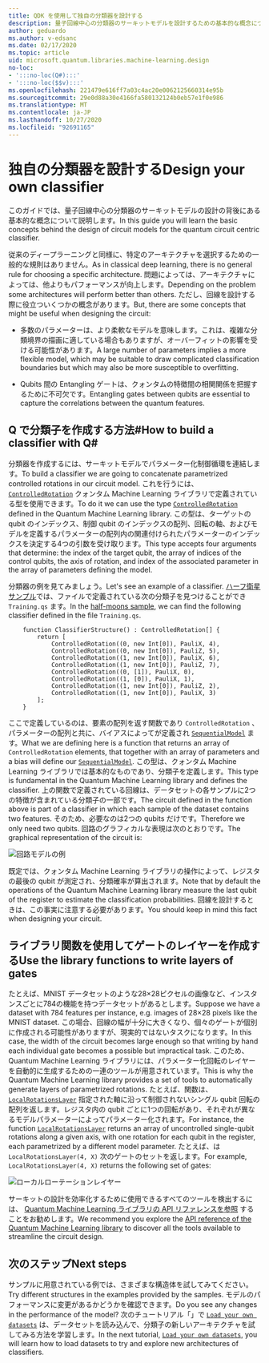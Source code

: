 ```yaml
---
title: QDK を使用して独自の分類器を設計する
description: 量子回線中心の分類器のサーキットモデルを設計するための基本的な概念について説明します。
author: geduardo
ms.author: v-edsanc
ms.date: 02/17/2020
ms.topic: article
uid: microsoft.quantum.libraries.machine-learning.design
no-loc:
- ':::no-loc(Q#):::'
- ':::no-loc($$v):::'
ms.openlocfilehash: 221479e616ff7a03c4ac20e0062125660314e95b
ms.sourcegitcommit: 29e0d88a30e4166fa580132124b0eb57e1f0e986
ms.translationtype: MT
ms.contentlocale: ja-JP
ms.lasthandoff: 10/27/2020
ms.locfileid: "92691165"
---
```

# <a name="design-your-own-classifier"></a><span data-ttu-id="2e970-103">独自の分類器を設計する</span><span class="sxs-lookup"><span data-stu-id="2e970-103">Design your own classifier</span></span>

<span data-ttu-id="2e970-104">このガイドでは、量子回線中心の分類器のサーキットモデルの設計の背後にある基本的な概念について説明します。</span><span class="sxs-lookup"><span data-stu-id="2e970-104">In this guide you will learn the basic concepts behind the design of circuit models for the quantum circuit centric classifier.</span></span>

<span data-ttu-id="2e970-105">従来のディープラーニングと同様に、特定のアーキテクチャを選択するための一般的な規則はありません。</span><span class="sxs-lookup"><span data-stu-id="2e970-105">As in classical deep learning, there is no general rule for choosing a specific architecture.</span></span> <span data-ttu-id="2e970-106">問題によっては、アーキテクチャによっては、他よりもパフォーマンスが向上します。</span><span class="sxs-lookup"><span data-stu-id="2e970-106">Depending on the problem some architectures will perform better than others.</span></span> <span data-ttu-id="2e970-107">ただし、回線を設計する際に役立ついくつかの概念があります。</span><span class="sxs-lookup"><span data-stu-id="2e970-107">But, there are some concepts that might be useful when designing the circuit:</span></span>

- <span data-ttu-id="2e970-108">多数のパラメーターは、より柔軟なモデルを意味します。これは、複雑な分類境界の描画に適している場合もありますが、オーバーフィットの影響を受ける可能性があります。</span><span class="sxs-lookup"><span data-stu-id="2e970-108">A large number of parameters implies a more flexible model, which may be suitable to draw complicated classification boundaries but which may also be more susceptible to overfitting.</span></span>

- <span data-ttu-id="2e970-109">Qubits 間の Entangling ゲートは、クォンタムの特徴間の相関関係を把握するために不可欠です。</span><span class="sxs-lookup"><span data-stu-id="2e970-109">Entangling gates between qubits are essential to capture the correlations between the quantum features.</span></span>

## <a name="how-to-build-a-classifier-with-q"></a><span data-ttu-id="2e970-110">Q で分類子を作成する方法\#</span><span class="sxs-lookup"><span data-stu-id="2e970-110">How to build a classifier with Q\#</span></span>

<span data-ttu-id="2e970-111">分類器を作成するには、サーキットモデルでパラメーター化制御循環を連結します。</span><span class="sxs-lookup"><span data-stu-id="2e970-111">To build a classifier we are going to concatenate parametrized controlled rotations in our circuit model.</span></span> <span data-ttu-id="2e970-112">これを行うには、 [`ControlledRotation`](xref:Microsoft.Quantum.MachineLearning.ControlledRotation) クォンタム Machine Learning ライブラリで定義されている型を使用できます。</span><span class="sxs-lookup"><span data-stu-id="2e970-112">To do it we can use the type [`ControlledRotation`](xref:Microsoft.Quantum.MachineLearning.ControlledRotation) defined in the Quantum Machine Learning library.</span></span> <span data-ttu-id="2e970-113">この型は、ターゲットの qubit のインデックス、制御 qubit のインデックスの配列、回転の軸、およびモデルを定義するパラメーターの配列内の関連付けられたパラメーターのインデックスを決定する4つの引数を受け取ります。</span><span class="sxs-lookup"><span data-stu-id="2e970-113">This type accepts four arguments that determine: the index of the target qubit, the array of indices of the control qubits, the axis of rotation, and index of the associated parameter in the array of parameters defining the model.</span></span>

<span data-ttu-id="2e970-114">分類器の例を見てみましょう。</span><span class="sxs-lookup"><span data-stu-id="2e970-114">Let's see an example of a classifier.</span></span> <span data-ttu-id="2e970-115">[ハーフ衛星サンプル](https://github.com/microsoft/Quantum/tree/main/samples/machine-learning/half-moons)では、ファイルで定義されている次の分類子を見つけることができ `Training.qs` ます。</span><span class="sxs-lookup"><span data-stu-id="2e970-115">In the [half-moons sample](https://github.com/microsoft/Quantum/tree/main/samples/machine-learning/half-moons), we can find the following classifier defined in the file `Training.qs`.</span></span>

```qsharp
    function ClassifierStructure() : ControlledRotation[] {
        return [
            ControlledRotation((0, new Int[0]), PauliX, 4),
            ControlledRotation((0, new Int[0]), PauliZ, 5),
            ControlledRotation((1, new Int[0]), PauliX, 6),
            ControlledRotation((1, new Int[0]), PauliZ, 7),
            ControlledRotation((0, [1]), PauliX, 0),
            ControlledRotation((1, [0]), PauliX, 1),
            ControlledRotation((1, new Int[0]), PauliZ, 2),
            ControlledRotation((1, new Int[0]), PauliX, 3)
        ];
    }
 ```

<span data-ttu-id="2e970-116">ここで定義しているのは、要素の配列を返す関数であり `ControlledRotation` 、パラメーターの配列と共に、バイアスによってが定義され [`SequentialModel`](xref:Microsoft.Quantum.MachineLearning.SequentialModel) ます。</span><span class="sxs-lookup"><span data-stu-id="2e970-116">What we are defining here is a function that returns an array of `ControlledRotation` elements, that together with an array of parameters and a bias will define our [`SequentialModel`](xref:Microsoft.Quantum.MachineLearning.SequentialModel).</span></span> <span data-ttu-id="2e970-117">この型は、クォンタム Machine Learning ライブラリでは基本的なものであり、分類子を定義します。</span><span class="sxs-lookup"><span data-stu-id="2e970-117">This type is fundamental in the Quantum Machine Learning library and defines the classifier.</span></span> <span data-ttu-id="2e970-118">上の関数で定義されている回線は、データセットの各サンプルに2つの特徴が含まれている分類子の一部です。</span><span class="sxs-lookup"><span data-stu-id="2e970-118">The circuit defined in the function above is part of a classifier in which each sample of the dataset contains two features.</span></span> <span data-ttu-id="2e970-119">そのため、必要なのは2つの qubits だけです。</span><span class="sxs-lookup"><span data-stu-id="2e970-119">Therefore we only need two qubits.</span></span> <span data-ttu-id="2e970-120">回路のグラフィカルな表現は次のとおりです。</span><span class="sxs-lookup"><span data-stu-id="2e970-120">The graphical representation of the circuit is:</span></span>

 ![回路モデルの例](~/media/circuit_model_1.PNG)

<span data-ttu-id="2e970-122">既定では、クォンタム Machine Learning ライブラリの操作によって、レジスタの最後の qubit が測定され、分類確率が算出されます。</span><span class="sxs-lookup"><span data-stu-id="2e970-122">Note that by default the operations of the Quantum Machine Learning library measure the last qubit of the register to estimate the classification probabilities.</span></span> <span data-ttu-id="2e970-123">回線を設計するときは、この事実に注意する必要があります。</span><span class="sxs-lookup"><span data-stu-id="2e970-123">You should keep in mind this fact when designing your circuit.</span></span>

## <a name="use-the-library-functions-to-write-layers-of-gates"></a><span data-ttu-id="2e970-124">ライブラリ関数を使用してゲートのレイヤーを作成する</span><span class="sxs-lookup"><span data-stu-id="2e970-124">Use the library functions to write layers of gates</span></span>

<span data-ttu-id="2e970-125">たとえば、MNIST データセットのような28×28ピクセルの画像など、インスタンスごとに784の機能を持つデータセットがあるとします。</span><span class="sxs-lookup"><span data-stu-id="2e970-125">Suppose we have a dataset with 784 features per instance, e.g. images of 28×28 pixels like the MNIST dataset.</span></span> <span data-ttu-id="2e970-126">この場合、回線の幅が十分に大きくなり、個々のゲートが個別に作成される可能性がありますが、現実的ではないタスクになります。</span><span class="sxs-lookup"><span data-stu-id="2e970-126">In this case, the width of the circuit becomes large enough so that writing by hand each individual gate becomes a possible but impractical task.</span></span> <span data-ttu-id="2e970-127">このため、Quantum Machine Learning ライブラリには、パラメーター化回転のレイヤーを自動的に生成するための一連のツールが用意されています。</span><span class="sxs-lookup"><span data-stu-id="2e970-127">This is why the Quantum Machine Learning library provides a set of tools to automatically generate layers of parametrized rotations.</span></span> <span data-ttu-id="2e970-128">たとえば、関数は、 [`LocalRotationsLayer`](xref:Microsoft.Quantum.MachineLearning.LocalRotationsLayer) 指定された軸に沿って制御されないシングル qubit 回転の配列を返します。レジスタ内の qubit ごとに1つの回転があり、それぞれが異なるモデルパラメーターによってパラメーター化されます。</span><span class="sxs-lookup"><span data-stu-id="2e970-128">For instance, the function [`LocalRotationsLayer`](xref:Microsoft.Quantum.MachineLearning.LocalRotationsLayer) returns an array of uncontrolled single-qubit rotations along a given axis, with one rotation for each qubit in the register, each parametrized by a different model parameter.</span></span> <span data-ttu-id="2e970-129">たとえば、は `LocalRotationsLayer(4, X)` 次のゲートのセットを返します。</span><span class="sxs-lookup"><span data-stu-id="2e970-129">For example, `LocalRotationsLayer(4, X)` returns the following set of gates:</span></span>

 ![ローカルローテーションレイヤー](~/media/local_rotations_layer.PNG)

<span data-ttu-id="2e970-131">サーキットの設計を効率化するために使用できるすべてのツールを検出するには、 [Quantum Machine Learning ライブラリの API リファレンスを参照](xref:Microsoft.Quantum.MachineLearning) することをお勧めします。</span><span class="sxs-lookup"><span data-stu-id="2e970-131">We recommend you explore the [API reference of the Quantum Machine Learning library](xref:Microsoft.Quantum.MachineLearning) to discover all the tools available to streamline the circuit design.</span></span>

## <a name="next-steps"></a><span data-ttu-id="2e970-132">次のステップ</span><span class="sxs-lookup"><span data-stu-id="2e970-132">Next steps</span></span>

 <span data-ttu-id="2e970-133">サンプルに用意されている例では、さまざまな構造体を試してみてください。</span><span class="sxs-lookup"><span data-stu-id="2e970-133">Try different structures in the examples provided by the samples.</span></span> <span data-ttu-id="2e970-134">モデルのパフォーマンスに変更があるかどうかを確認できます。</span><span class="sxs-lookup"><span data-stu-id="2e970-134">Do you see any changes in the performance of the model?</span></span> <span data-ttu-id="2e970-135">次のチュートリアル「」で [`Load your own datasets`](xref:microsoft.quantum.libraries.machine-learning.load) は、データセットを読み込んで、分類子の新しいアーキテクチャを試してみる方法を学習します。</span><span class="sxs-lookup"><span data-stu-id="2e970-135">In the next tutorial, [`Load your own datasets`](xref:microsoft.quantum.libraries.machine-learning.load), you will learn how to load datasets to try and explore new architectures of classifiers.</span></span>
